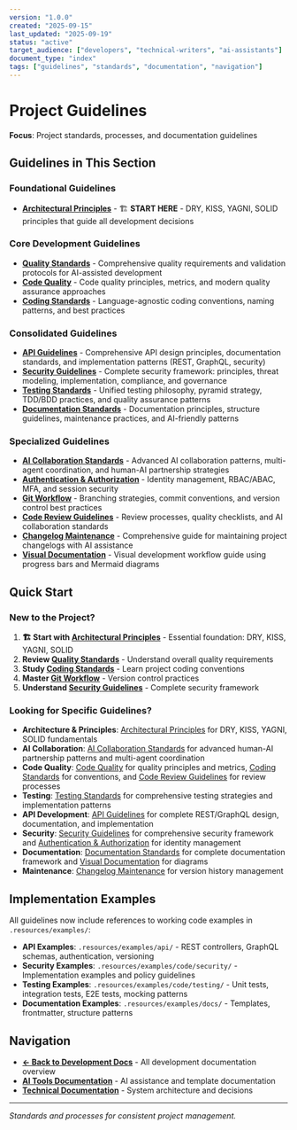 ```yaml
---
version: "1.0.0"
created: "2025-09-15"
last_updated: "2025-09-19"
status: "active"
target_audience: ["developers", "technical-writers", "ai-assistants"]
document_type: "index"
tags: ["guidelines", "standards", "documentation", "navigation"]
---
```


# Project Guidelines

**Focus**: Project standards, processes, and documentation guidelines

## Guidelines in This Section

### **Foundational Guidelines**

- **[Architectural Principles](./architectural-principles.md)** - 🏗️ **START HERE** - DRY, KISS, YAGNI, SOLID principles that guide all development decisions

### **Core Development Guidelines**

- **[Quality Standards](./quality-standards.md)** - Comprehensive quality requirements and validation protocols for AI-assisted development
- **[Code Quality](./code-quality.md)** - Code quality principles, metrics, and modern quality assurance approaches
- **[Coding Standards](./coding-standards.md)** - Language-agnostic coding conventions, naming patterns, and best practices

### **Consolidated Guidelines**

- **[API Guidelines](./api-guidelines.md)** - Comprehensive API design principles, documentation standards, and implementation patterns (REST, GraphQL, security)
- **[Security Guidelines](./security-guidelines.md)** - Complete security framework: principles, threat modeling, implementation, compliance, and governance
- **[Testing Standards](./testing-standards.md)** - Unified testing philosophy, pyramid strategy, TDD/BDD practices, and quality assurance patterns
- **[Documentation Standards](./documentation-standards.md)** - Documentation principles, structure guidelines, maintenance practices, and AI-friendly patterns

### **Specialized Guidelines**

- **[AI Collaboration Standards](./ai-collaboration-standards.md)** - Advanced AI collaboration patterns, multi-agent coordination, and human-AI partnership strategies
- **[Authentication & Authorization](./authentication-authorization.md)** - Identity management, RBAC/ABAC, MFA, and session security
- **[Git Workflow](./git-workflow.md)** - Branching strategies, commit conventions, and version control best practices
- **[Code Review Guidelines](./code-review-guidelines.md)** - Review processes, quality checklists, and AI collaboration standards
- **[Changelog Maintenance](./changelog-maintenance.md)** - Comprehensive guide for maintaining project changelogs with AI assistance
- **[Visual Documentation](./visual-documentation.md)** - Visual development workflow guide using progress bars and Mermaid diagrams

## Quick Start

### **New to the Project?**

1. **🏗️ Start with [Architectural Principles](./architectural-principles.md)** - Essential foundation: DRY, KISS, YAGNI, SOLID
2. **Review [Quality Standards](./quality-standards.md)** - Understand overall quality requirements
3. **Study [Coding Standards](./coding-standards.md)** - Learn project coding conventions
4. **Master [Git Workflow](./git-workflow.md)** - Version control practices
5. **Understand [Security Guidelines](./security-guidelines.md)** - Complete security framework

### **Looking for Specific Guidelines?**

- **Architecture & Principles**: [Architectural Principles](./architectural-principles.md) for DRY, KISS, YAGNI, SOLID fundamentals
- **AI Collaboration**: [AI Collaboration Standards](./ai-collaboration-standards.md) for advanced human-AI partnership patterns and multi-agent coordination
- **Code Quality**: [Code Quality](./code-quality.md) for quality principles and metrics, [Coding Standards](./coding-standards.md) for conventions, and [Code Review Guidelines](./code-review-guidelines.md) for review processes
- **Testing**: [Testing Standards](./testing-standards.md) for comprehensive testing strategies and implementation patterns
- **API Development**: [API Guidelines](./api-guidelines.md) for complete REST/GraphQL design, documentation, and implementation
- **Security**: [Security Guidelines](./security-guidelines.md) for comprehensive security framework and [Authentication & Authorization](./authentication-authorization.md) for identity management
- **Documentation**: [Documentation Standards](./documentation-standards.md) for complete documentation framework and [Visual Documentation](./visual-documentation.md) for diagrams
- **Maintenance**: [Changelog Maintenance](./changelog-maintenance.md) for version history management

## Implementation Examples

All guidelines now include references to working code examples in `.resources/examples/`:

- **API Examples**: `.resources/examples/api/` - REST controllers, GraphQL schemas, authentication, versioning
- **Security Examples**: `.resources/examples/code/security/` - Implementation examples and policy guidelines
- **Testing Examples**: `.resources/examples/code/testing/` - Unit tests, integration tests, E2E tests, mocking patterns
- **Documentation Examples**: `.resources/examples/docs/` - Templates, frontmatter, structure patterns

## Navigation

- **[← Back to Development Docs](../README.md)** - All development documentation overview
- **[AI Tools Documentation](../../ai-toolkit/README.md)** - AI assistance and template documentation
- **[Technical Documentation](../../project/README.md)** - System architecture and decisions

---

_Standards and processes for consistent project management._